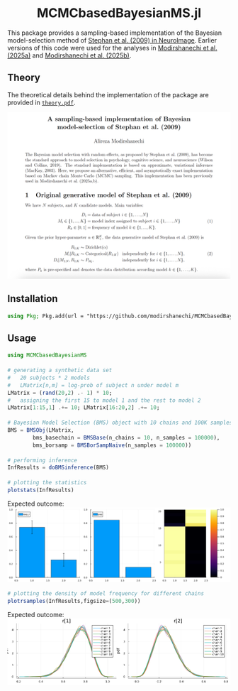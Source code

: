 <div align="center">

# MCMCbasedBayesianMS.jl

</div>

This package provides a sampling-based implementation of the Bayesian model-selection method of [Stephan et al. (2009) in NeuroImage](https://doi.org/10.1016/j.neuroimage.2009.03.025). Earlier versions of this code were used for the analyses in [Modirshanechi et al. (2025a)](https://doi.org/10.1101/2022.07.05.498835) and [Modirshanechi et al. (2025b)](https://osf.io/preprints/psyarxiv/cnkyz_v2).


## Theory

The theoretical details behind the implementation of the package are provided in [`theory.pdf`](theory.pdf).

[![Preview](figs/theory.png)](theory.pdf)


## Installation

```julia
using Pkg; Pkg.add(url = "https://github.com/modirshanechi/MCMCbasedBayesianMS.jl", rev="main")
```

## Usage

```julia
using MCMCbasedBayesianMS

# generating a synthetic data set
#   20 subjects * 2 models
#   LMatrix[n,m] = log-prob of subject n under model m
LMatrix = (rand(20,2) .- 1) * 10;
#   assigning the first 15 to model 1 and the rest to model 2
LMatrix[1:15,1] .+= 10; LMatrix[16:20,2] .+= 10; 

# Bayesian Model Selection (BMS) object with 10 chains and 100K samples per chain
BMS = BMSObj(LMatrix, 
        bms_basechain = BMSBase(n_chains = 10, n_samples = 100000),
        bms_borsamp = BMSBorSampNaive(n_samples = 100000))

# performing inference
InfResults = doBMSinference(BMS)

# plotting the statistics
plotstats(InfResults)
```
Expected outcome:
![PDF Preview](figs/statoutput.png)

```julia
# plotting the density of model frequency for different chains
plotrsamples(InfResults,figsize=(500,300))
```
Expected outcome:
![PDF Preview](figs/chainoutput.png)
